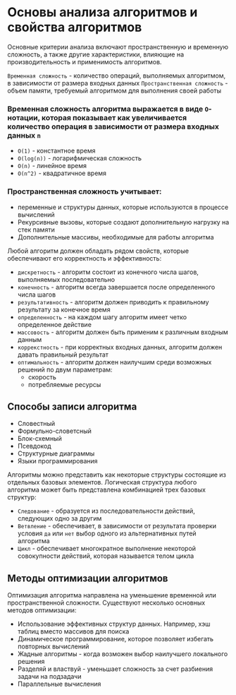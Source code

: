 # Основы анализа алгоритмов и свойства алгоритмов
Основные критерии анализа включают пространственную и временную сложность, а также другие характеристики, влияющие на производительность и применимость алгоритмов.

`Временная сложность` - количество операций, выполняемых алгоритмом, в зависимости от размера входных данных
`Пространственная сложность` - объем памяти, требуемый алгоритмом для выполнения своей работы

### Временная сложность алгоритма выражается в виде `О`-нотации, которая показывает как увеличивается количество операция в зависимости от размера входных данных `n`

* `O(1)` - константное время
* `O(log(n))` - логарифмическая сложность
* `O(n)` - линейное время
* `O(n^2)` - квадратичное время

### Пространственная сложность учитывает: 
* переменные и структуры данных, которые используются в процессе вычислений
* Рекурсивные вызовы, которые создают дополнительную нагрузку на стек памяти
* Дополнительные массивы, необходимые для работы алгоритма

Любой алгоритм должен обладать рядом свойств, которые обеспечивают его корректность и эффективность:
* `дискретность` - алгоритм состоит из конечного числа шагов, выполняемых последовательно
*  `конечность` - алгоритм всегда завершается после определенного числа шагов
* `результативность` - алгоритм должен приводить к правильному результату за конечное время
* `определенность` - на каждом шагу алгоритм имеет четко определенное действие
* `массовость` - алгоритм должен быть применим к различным входным данным
* `коррекстность` - при корректных входных данных, алгоритм должен давать правильный результат
* `оптимальность` - алгоритм должен наилучшим среди возможных решений по двум параметрам:
	- скорость
	- потребляемые ресурсы

## Способы записи алгоритма
* Словестный
* Формульно-словетсный
* Блок-схемный
* Псевдокод
* Структурные диаграммы
* Языки программирования

Алгоритмы можно представить как некоторые структуры состоящие из отдельных базовых элементов. Логическая структура любого алгоритма может быть представлена комбинацией трех базовых структур:
* `Следование` - образуется из последовательности действий, следующих одно за другим
* `Ветвление` - обеспечивает, в зависимости от результата проверки условия `да` или `нет` выбор одного из альтернативных путей алгоритма
* `Цикл` - обеспечивает многократное выполнение некоторой совокупности действий, которая называется телом цикла

## Методы оптимизации алгоритмов
Оптимизация алгоритма направлена на уменьшение временной или пространственной сложности. Существуют несколько основных методов оптимизации:
* Использование эффективных структур данных. Например, хэш таблиц вместо массивов для поиска
* Динамическое программирование, которое позволяет избегать повторных вычислений
* Жадные алгоритмы - когда возможен выбор наилучшего локального решения
* Разделяй и властвуй - уменьшает сложность за счет разбиения задачи на подзадачи 
* Параллельные вычисления